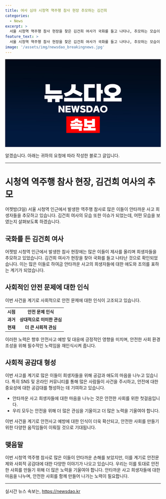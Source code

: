 ```yaml
---
title: 여사 심야 시청역 역주행 참사 현장 추모하는 김건희
categories:
  - News
excerpt: >
  서울 시청역 역주행 참사 현장을 찾은 김건희 여사가 국화를 들고 나타나, 추모하는 모습이 눈길을 끌고 있습니다. 지난 1일 발생한 사고로 9명이 사망하고 7명이 다친 가운데, 국민의 안전에 대한 우려와 안타까움이 높아지고 있습니다. #시청역 #여사 #추모 #사고 현장
feature_text: >
  서울 시청역 역주행 참사 현장을 찾은 김건희 여사가 국화를 들고 나타나, 추모하는 모습이 눈길을 끌고 있습니다. 지난 1일 발생한 사고로 9명이 사망하고 7명이 다친 가운데, 국민의 안전에 대한 우려와 안타까움이 높아지고 있습니다. #시청역 #여사 #추모 #사고 현장
image: '/assets/img/newsdao_breakingnews.jpg'
---
```


<p><img src="/assets/img/newsdao_breakingnews.jpg" alt="koreaapp 속보" /></p>

<p>알겠습니다. 아래는 귀하의 요청에 따라 작성한 블로그 글입니다.</p>

<hr />

<h1>시청역 역주행 참사 현장, 김건희 여사의 추모</h1>

<p data-ke-size="size16">어젯밤(3일) 서울 시청역 인근에서 발생한 역주행 참사로 많은 이들이 안타까운 사고 희생자들을 추모하고 있습니다. 김건희 여사의 모습 또한 이슈가 되었는데, 어떤 모습을 보였는지 살펴보도록 하겠습니다.</p>

<h2 data-ke-size="size26">국화를 든 김건희 여사</h2>

<p data-ke-size="size16">어젯밤 시청역 인근에서 발생한 참사 현장에는 많은 이들이 제사를 올리며 희생자들을 추모하고 있었습니다. 김건희 여사가 현장을 찾아 국화를 들고 나타난 것으로 확인되었습니다. 이는 많은 이들로 하여금 안타까운 사고의 희생자들에 대한 애도와 조의를 표하는 계기가 되었습니다.</p>

<h2 data-ke-size="size26">사회적인 안전 문제에 대한 인식</h2>

<p data-ke-size="size16">이번 사건을 계기로 사회적으로 안전 문제에 대한 인식이 고조되고 있습니다. </p>

<table>
    <tr>
        <td style="text-align: center; height: 17px;"><b>시점</b></td>
        <td style="text-align: center; height: 17px;"><b>안전 문제 인식</b></td>
    </tr>
    <tr>
        <td style="text-align: center; height: 17px;"><b>과거</b></td>
        <td style="text-align: center; height: 17px;"><b>상대적으로 미미한 관심</b></td>
    </tr>
    <tr>
        <td style="text-align: center; height: 17px;"><b>현재</b></td>
        <td style="text-align: center; height: 17px;"><b>더 큰 사회적 관심</b></td>
    </tr>
</table>

<p data-ke-size="size16">이러한 노력은 향후 안전사고 예방 및 대응에 긍정적인 영향을 미치며, 안전한 사회 환경 조성을 위해 필수적인 노력임을 재인식시켜 줍니다.</p>

<h2 data-ke-size="size26">사회적 공감대 형성</h2>

<p data-ke-size="size16">이번 사고를 계기로 많은 이들이 희생자들을 위해 공감과 애도의 마음을 나누고 있습니다. 특히 SNS 및 온라인 커뮤니티를 통해 많은 사람들이 사건을 주시하고, 안전에 대한 중요성에 대한 공감대를 형성하는 데 기여하고 있습니다.</p>

<ul>
    <li>안타까운 사고 희생자들에 대한 마음을 나누는 것은 안전한 사회를 위한 첫걸음입니다.</li>
    <li>우리 모두는 안전을 위해 더 많은 관심을 기울이고 더 많은 노력을 기울여야 합니다.</li>
</ul>

<p data-ke-size="size16">이번 사건을 계기로 안전사고 예방에 대한 인식이 더욱 확산되고, 안전한 사회를 만들기 위한 다양한 움직임들이 이뤄질 것으로 기대됩니다.</p>

<h2 data-ke-size="size26">맺음말</h2>

<p data-ke-size="size16">이번 시청역 역주행 참사로 많은 이들이 안타까운 손해를 보았지만, 이를 계기로 안전문제와 사회적 공감대에 대한 다양한 이야기가 나오고 있습니다. 우리는 이를 토대로 안전한 사회를 만들기 위해 더 많은 노력을 기울여야 합니다. 안타까운 사고 희생자들에 대한 마음을 나누며, 안전한 사회를 함께 만들어 나가는 노력이 필요합니다.</p>

<hr />
실시간 뉴스 속보는, <a href="https://newsdao.kr" rel="dofollow">https://newsdao.kr</a>


